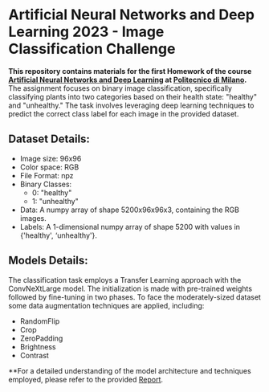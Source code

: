 # Artificial Neural Networks and Deep Learning 2023 - Image Classification Challenge

**This repository contains materials for the first Homework of the course [Artificial Neural Networks and Deep Learning](https://www11.ceda.polimi.it/schedaincarico/schedaincarico/controller/scheda_pubblica/SchedaPublic.do?&evn_default=evento&c_classe=810394&polij_device_category=DESKTOP&__pj0=0&__pj1=e1d18ec43fc9628f83ce82e5a309d240) at [Politecnico di Milano](https://www.polimi.it/).**
The assignment focuses on binary image classification, specifically classifying plants into two categories based on their health state: "healthy" and "unhealthy." The task involves leveraging deep learning techniques to predict the correct class label for each image in the provided dataset.

## Dataset Details:
* Image size: 96x96
* Color space: RGB
* File Format: npz
* Binary Classes:
    * 0: "healthy"
    * 1: "unhealthy"
* Data: A numpy array of shape 5200x96x96x3, containing the RGB images.
* Labels: A 1-dimensional numpy array of shape 5200 with values in {'healthy', ‘unhealthy'}.

## Models Details:
The classification task employs a Transfer Learning approach with the ConvNeXtLarge model. The initialization is made with pre-trained weights followed by fine-tuning in two phases. 
To face the moderately-sized dataset some data augmentation techniques are applied, including:
* RandomFlip
* Crop 
* ZeroPadding 
* Brightness 
* Contrast

**For a detailed understanding of the model architecture and techniques employed, please refer to the provided [Report](https://github.com/carls31/an2dl-image-classification/blob/main/Report.pdf).
